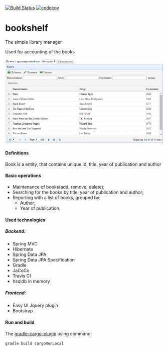 [![Build Status](https://travis-ci.org/andrsam/bookshelf.svg?branch=master)](https://travis-ci.org/andrsam/bookshelf)
[![codecov](https://codecov.io/gh/andrsam/bookshelf/branch/master/graph/badge.svg)](https://codecov.io/gh/andrsam/bookshelf)
# bookshelf
The simple library manager

Used for accounting of the books

![ScreenShot](images/screenshot.png)

#### Definitions
Book is a entity, that contains unique id, title, year of publication and author 

#### Basic operations
* Maintenance of books(add, remove, delete);
* Searching for the books by title, year of publication and author;  
* Reporting with a list of books, grouped by:
  * Author;
  * Year of publication.  

#### Used technologies
##### Backend:
* Spring MVC
* Hibernate
* Spring Data JPA
* Spring Data JPA Specification 
* Gradle 
* JaCoCo
* Travis CI
* hsqldb in memory
##### Frontend:
* Easy UI Jquery plugin
* Bootstrap

#### Run and build 
The
[gradle-cargo-plugin](https://github.com/bmuschko/gradle-cargo-plugin) 
using command:
```
gradle build cargoRunLocal
```






